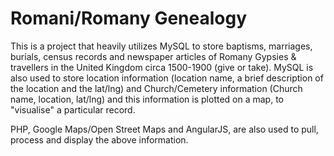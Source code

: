 # Romani/Romany Genealogy

This is a project that heavily utilizes MySQL to store baptisms, marriages, burials, census records and newspaper articles of Romany Gypsies & travellers in the United Kingdom circa 1500-1900 (give or take). MySQL is also used to store location information (location name, a brief description of the location and the lat/lng) and Church/Cemetery information (Church name, location, lat/lng) and this information is plotted on a map, to "visualise" a particular record.

PHP, Google Maps/Open Street Maps and AngularJS, are also used to pull, process and display the above information.
